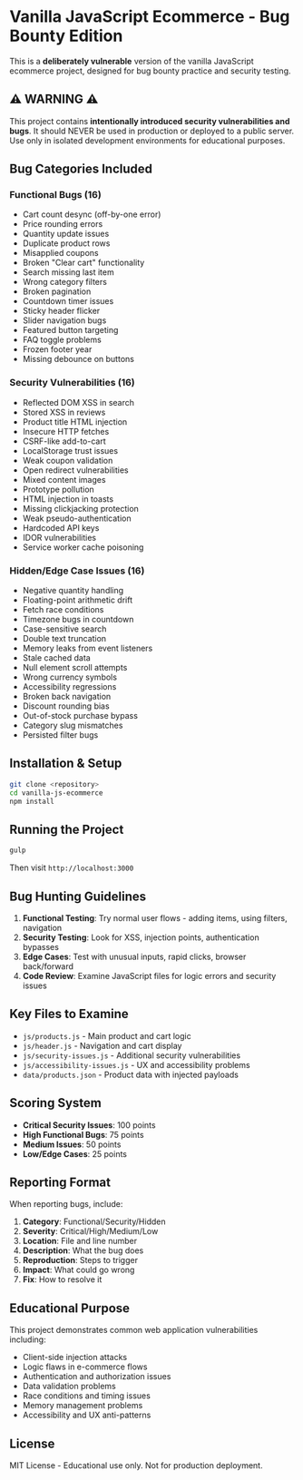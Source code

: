 # Vanilla JavaScript Ecommerce - Bug Bounty Edition

This is a **deliberately vulnerable** version of the vanilla JavaScript ecommerce project, designed for bug bounty practice and security testing.

## ⚠️ WARNING ⚠️

This project contains **intentionally introduced security vulnerabilities and bugs**. It should NEVER be used in production or deployed to a public server. Use only in isolated development environments for educational purposes.

## Bug Categories Included

### Functional Bugs (16)
- Cart count desync (off-by-one error)
- Price rounding errors
- Quantity update issues
- Duplicate product rows
- Misapplied coupons
- Broken "Clear cart" functionality
- Search missing last item
- Wrong category filters
- Broken pagination
- Countdown timer issues
- Sticky header flicker
- Slider navigation bugs
- Featured button targeting
- FAQ toggle problems
- Frozen footer year
- Missing debounce on buttons

### Security Vulnerabilities (16)
- Reflected DOM XSS in search
- Stored XSS in reviews
- Product title HTML injection
- Insecure HTTP fetches
- CSRF-like add-to-cart
- LocalStorage trust issues
- Weak coupon validation
- Open redirect vulnerabilities
- Mixed content images
- Prototype pollution
- HTML injection in toasts
- Missing clickjacking protection
- Weak pseudo-authentication
- Hardcoded API keys
- IDOR vulnerabilities
- Service worker cache poisoning

### Hidden/Edge Case Issues (16)
- Negative quantity handling
- Floating-point arithmetic drift
- Fetch race conditions
- Timezone bugs in countdown
- Case-sensitive search
- Double text truncation
- Memory leaks from event listeners
- Stale cached data
- Null element scroll attempts
- Wrong currency symbols
- Accessibility regressions
- Broken back navigation
- Discount rounding bias
- Out-of-stock purchase bypass
- Category slug mismatches
- Persisted filter bugs

## Installation & Setup

```bash
git clone <repository>
cd vanilla-js-ecommerce
npm install
```

## Running the Project

```bash
gulp
```

Then visit `http://localhost:3000`

## Bug Hunting Guidelines

1. **Functional Testing**: Try normal user flows - adding items, using filters, navigation
2. **Security Testing**: Look for XSS, injection points, authentication bypasses
3. **Edge Cases**: Test with unusual inputs, rapid clicks, browser back/forward
4. **Code Review**: Examine JavaScript files for logic errors and security issues

## Key Files to Examine

- `js/products.js` - Main product and cart logic
- `js/header.js` - Navigation and cart display
- `js/security-issues.js` - Additional security vulnerabilities
- `js/accessibility-issues.js` - UX and accessibility problems
- `data/products.json` - Product data with injected payloads

## Scoring System

- **Critical Security Issues**: 100 points
- **High Functional Bugs**: 75 points  
- **Medium Issues**: 50 points
- **Low/Edge Cases**: 25 points

## Reporting Format

When reporting bugs, include:
1. **Category**: Functional/Security/Hidden
2. **Severity**: Critical/High/Medium/Low
3. **Location**: File and line number
4. **Description**: What the bug does
5. **Reproduction**: Steps to trigger
6. **Impact**: What could go wrong
7. **Fix**: How to resolve it

## Educational Purpose

This project demonstrates common web application vulnerabilities including:
- Client-side injection attacks
- Logic flaws in e-commerce flows
- Authentication and authorization issues
- Data validation problems
- Race conditions and timing issues
- Memory management problems
- Accessibility and UX anti-patterns

## License

MIT License - Educational use only. Not for production deployment.